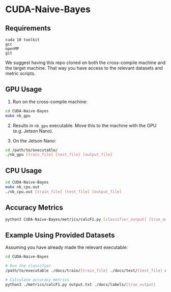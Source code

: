 # CUDA-Naive-Bayes

## Requirements
```
cuda 10 toolkit
gcc
openMP
git
```

We suggest having this repo cloned on both the cross-compile machine and the target machine.  That way you have access to the relevant datasets and metric scripts.

## GPU Usage
1. Run on the cross-compile machine:
```bash
cd CUDA-Naive-Bayes
make nb_gpu
```
2. Results in `nb_gpu` executable.  Move this to the machine with the GPU (e.g. Jetson Nano).

3. On the Jetson Nano:
```bash
cd /path/to/executable/
./nb_gpu [train_file] [test_file] [output_file]
```

## CPU Usage
```bash
cd CUDA-Naive-Bayes
make nb_cpu.out
./nb_cpu.out [train_file] [test_file] [output_file]
```

## Accuracy Metrics
```bash
python3 CUDA-Naive-Bayes/metrics/calcF1.py [classifier_output] [true_output]
```

## Example Using Provided Datasets
Assuming you have already made the relevant executable:
```bash
cd CUDA-Naive-Bayes

# Run the classifier
/path/to/executable ./docs/train/[train_file] ./docs/test/[test_file] output.txt

# Calculate accuracy metrics
python3 ./metrics/calcF1.py output.txt ./docs/labels/[true_output]
```
